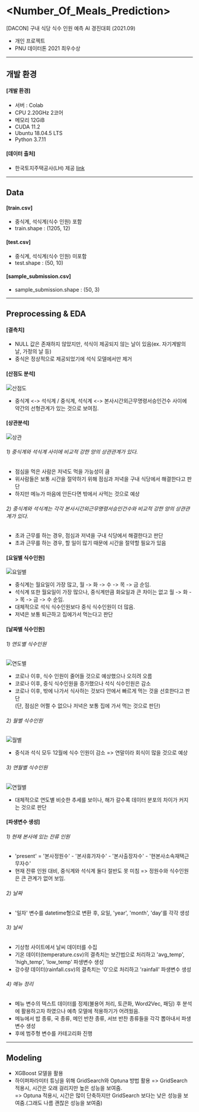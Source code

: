 # <Number_Of_Meals_Prediction>
[DACON] 구내 식당 식수 인원 예측 AI 경진대회 (2021.09)  
- 개인 프로젝트  
- PNU 데이터톤 2021 최우수상
---
## 개발 환경
#### [개발 환경]
- 서버 : Colab
- CPU 2.20GHz 2코어
- 메모리 12GiB
- CUDA 11.2
- Ubuntu 18.04.5 LTS
- Python 3.7.11

#### [데이터 출처]
- 한국토지주택공사(LH) 제공 [link](https://dacon.io/competitions/official/235743/data)
---

## Data
#### [train.csv]
- 중식계, 석식계(식수 인원) 포함
- train.shape : (1205, 12)

#### [test.csv]
- 중식계, 석식계(식수 인원) 미포함
- test.shape : (50, 10)

#### [sample_submission.csv]
- sample_submission.shape : (50, 3)
---

## Preprocessing & EDA
#### [결측치]
- NULL 값은 존재하지 않았지만, 석식이 제공되지 않는 날이 있음(ex. 자기계발의 날, 가정의 날 등)
- 중식은 정상적으로 제공되었기에 석식 모델에서만 제거

#### [산점도 분석]
![산점도](https://user-images.githubusercontent.com/80561963/136307474-029e99ff-d6cf-4a93-aea2-c36a8a6a768e.png) 
- 중식계 <-> 석식계 / 중식계, 석식계 <-> 본사시간외근무명령서승인건수 사이에 약간의 선형관계가 있는 것으로 보여짐.

#### [상관분석]
![상관](https://user-images.githubusercontent.com/80561963/136307622-96f401dd-a46f-44ca-87c7-711616d00ae6.png)
###### 1) 중식계와 석식계 사이에 비교적 강한 양의 상관관계가 있다.
- 점심을 먹은 사람은 저녁도 먹을 가능성이 큼
- 위사람들은 보통 시간을 절약하기 위해 점심과 저녁을 구내 식당에서 해결한다고 판단
- 하지만 메뉴가 마음에 안든다면 밖에서 사먹는 것으로 예상

###### 2) 중식계와 석식계는 각각 본사시간외근무명령서승인건수와 비교적 강한 양의 상관관계가 있다.
- 초과 근무를 하는 경우, 점심과 저녁을 구내 식당에서 해결한다고 판단
- 초과 근무를 하는 경우, 할 일이 많기 때문에 시간을 절약할 필요가 있음

#### [요일별 식수인원]
![요일별](https://user-images.githubusercontent.com/80561963/136308025-04d0d14d-116f-4b5b-9682-e3b97ede8e30.JPG)
- 중식계는 월요일이 가장 많고, 월 -> 화 -> 수 -> 목 -> 금 순임.
- 석식계 또한 월요일이 가장 많으나, 중식계만큼 화요일과 큰 차이는 없고 월 -> 화 -> 목 -> 금 -> 수 순임.
- 대체적으로 석식 식수인원보다 중식 식수인원이 더 많음.
- 저녁은 보통 퇴근하고 집에가서 먹는다고 판단

#### [날짜별 식수인원]
###### 1) 연도별 식수인원
![연도별](https://user-images.githubusercontent.com/80561963/136308746-0a9c8173-1017-47f4-93f2-eac5e25658e9.JPG)
- 코로나 이후, 식수 인원이 줄어들 것으로 예상했으나 오히려 오름
- 코로나 이후, 중식 식수인원을 증가했으나 석식 식수인원은 감소
- 코로나 이후, 밖에 나가서 식사하는 것보다 안에서 빠르게 먹는 것을 선호한다고 판단  
  (단, 점심은 어쩔 수 없으나 저녁은 보통 집에 가서 먹는 것으로 판단)

###### 2) 월별 식수인원
![월별](https://user-images.githubusercontent.com/80561963/136308733-79a21305-dd0d-4aff-a129-a928ffa460e9.JPG)
- 중식과 석식 모두 12월에 식수 인원이 감소 => 연말이라 회식이 많을 것으로 예상

###### 3) 연월별 식수인원
![연월별](https://user-images.githubusercontent.com/80561963/136308752-b85bce0b-eb9a-4517-b0fc-4ea44d023f24.JPG)
- 대체적으로 연도별 비슷한 추세를 보이나, 해가 갈수록 데이터 분포의 차이가 커지는 것으로 판단

#### [파생변수 생성]
###### 1) 현재 본사에 있는 잔류 인원
- 'present' = '본사정원수' - '본사휴가자수' - '본사출장자수' - '현본사소속재택근무자수'
- 현재 잔류 인원 대비, 중식계와 석식계 둘다 절반도 못 미침 => 정원수와 식수인원은 큰 관계가 없어 보임.

###### 2) 날짜
- '일자' 변수를 datetime형으로 변환 후, 요일, 'year', 'month', 'day'를 각각 생성

###### 3) 날씨
- 기상청 사이트에서 날씨 데이터를 수집
- 기온 데이터(temperature.csv)의 결측치는 보간법으로 처리하고 'avg_temp', 'high_temp', 'low_temp' 파생변수 생성
- 강수량 데이터(rainfall.csv)의 결측치는 '0'으로 처리하고 'rainfall' 파생변수 생성

###### 4) 메뉴 정리
- 메뉴 변수의 텍스트 데이터를 정제(불용어 처리, 토큰화, Word2Vec, 패딩) 후 분석에 활용하고자 하였으나 예측 모델에 적용하기가 어려웠음.
- 메뉴에서 밥 종류, 국 종류, 메인 반찬 종류, 서브 반찬 종류들을 각각 뽑아내서 파생변수 생성
- 후에 범주형 변수를 카테고리화 진행
---

## Modeling
- XGBoost 모델을 활용
- 하이퍼파라미터 튜닝을 위해 GridSearch와 Optuna 방법 활용
  => GridSearch 적용시, 시간은 오래 걸리지만 높은 성능을 보여줌.  
  => Optuna 적용시, 시간은 많이 단축하지만 GridSearch 보다는 낮은 성능을 보여줌.(그래도 나름 괜찮은 성능을 보여줌)
